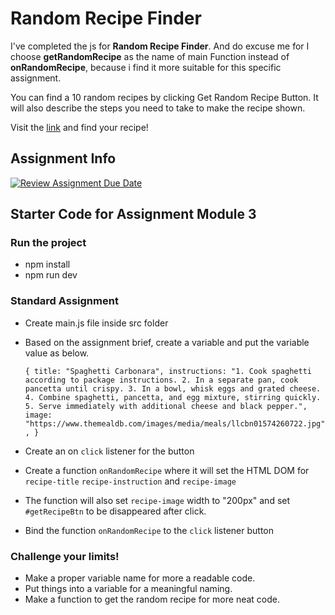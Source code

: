 # Random Recipe Finder

I've completed the js for **Random Recipe Finder**. And do excuse me for I choose **getRandomRecipe** as the name of main Function instead of **onRandomRecipe**, because i find it more suitable for this specific assignment.

You can find a 10 random recipes by clicking Get Random Recipe Button. It will also describe the steps you need to take to make the recipe shown.

Visit the [link](https://noob-recipe-finder.netlify.app/) and find your recipe!

## Assignment Info

[![Review Assignment Due Date](https://classroom.github.com/assets/deadline-readme-button-22041afd0340ce965d47ae6ef1cefeee28c7c493a6346c4f15d667ab976d596c.svg)](https://classroom.github.com/a/K1PcQPG7)

## Starter Code for Assignment Module 3

### Run the project

- npm install
- npm run dev

### Standard Assignment

- Create main.js file inside src folder
- Based on the assignment brief, create a variable and put the variable value as below.

  `{
  title: "Spaghetti Carbonara",
  instructions:
    "1. Cook spaghetti according to package instructions. 2. In a separate pan, cook pancetta until crispy. 3. In a bowl, whisk eggs and grated cheese. 4. Combine spaghetti, pancetta, and egg mixture, stirring quickly. 5. Serve immediately with additional cheese and black pepper.",
  image: "https://www.themealdb.com/images/media/meals/llcbn01574260722.jpg",
}`

- Create an on `click` listener for the button
- Create a function `onRandomRecipe` where it will set the HTML DOM for `recipe-title` `recipe-instruction` and `recipe-image`
- The function will also set `recipe-image` width to "200px" and set `#getRecipeBtn` to be disappeared after click.
- Bind the function `onRandomRecipe` to the `click` listener button

### Challenge your limits!

- Make a proper variable name for more a readable code.
- Put things into a variable for a meaningful naming.
- Make a function to get the random recipe for more neat code.
